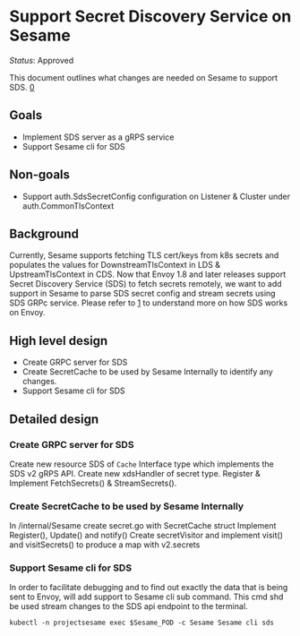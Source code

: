 # Support Secret Discovery Service on Sesame

_Status_: Approved

This document outlines what changes are needed on Sesame to support SDS. [0]

## Goals

- Implement SDS server as a gRPS service
- Support Sesame cli for SDS

## Non-goals

- Support auth.SdsSecretConfig configuration on Listener & Cluster under auth.CommonTlsContext

## Background

Currently, Sesame supports fetching TLS cert/keys from k8s secrets and populates the values for DownstreamTlsContext in LDS & UpstreamTlsContext in CDS.
Now that Envoy 1.8 and later releases support Secret Discovery Service (SDS) to fetch secrets remotely, we want to add support in Sesame to parse SDS secret config and stream secrets using SDS GRPc service.
Please refer to [1] to understand more on how SDS works on Envoy.

## High level design

- Create GRPC server for SDS
- Create SecretCache to be used by Sesame Internally to identify any changes.
- Support Sesame cli for SDS

## Detailed design

### Create GRPC server for SDS

Create new resource SDS of `Cache` Interface type which implements the SDS v2 gRPS API.
Create new xdsHandler of secret type. Register & Implement FetchSecrets() & StreamSecrets().

### Create SecretCache to be used by Sesame Internally
In /internal/Sesame create secret.go with SecretCache struct
Implement Register(), Update() and notify()
Create secretVisitor and implement visit() and visitSecrets() to produce a map with v2.secrets

### Support Sesame cli for SDS

In order to facilitate debugging and to find out exactly the data that is being sent to Envoy,
will add support to Sesame cli sub command. This cmd shd be used stream changes to the SDS api endpoint
to the terminal.

`kubectl -n projectsesame exec $Sesame_POD -c Sesame Sesame cli sds`


[0]: https://github.com/projectsesame/sesame/issues/898
[1]: https://www.envoyproxy.io/docs/envoy/v1.9.0/configuration/secret
[2]: https://www.envoyproxy.io/docs/envoy/v1.9.0/api-v2/api/v2/auth/cert.proto#auth-sdssecretconfig

